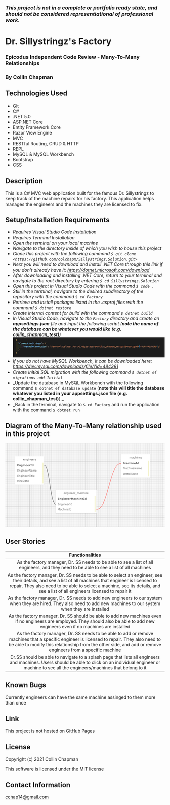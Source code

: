 ### _This project is not in a complete or portfolio ready state, and should not be considered representiational of professional work._

# Dr. Sillystringz's Factory

### Epicodus Independent Code Review - Many-To-Many Relationships

### By Collin Chapman

## Technologies Used

* Git
* C#
* .NET 5.0
* ASP.NET Core
* Entity Framework Core
* Razor View Engine
* MVC
* RESTful Routing, CRUD & HTTP
* REPL
* MySQL & MySQL Workbench
* Bootstrap
* CSS

## Description

This is a C# MVC web application built for the famous Dr. Sillystringz to keep track of the machine repairs for his factory. This application helps manages the engineers and the machines they are licensed to fix.


## Setup/Installation Requirements

* _Requires Visual Studio Code Installation_
* _Requires Terminal Installation_
* _Open the terminal on your local machine_
* _Navigate to the directory inside of which you wish to house this project_
* _Clone this project with the following command  `$ git clone <https://github.com/colchapm/Sillystringz.Solution.git>`_
* _Next you will need to download and install .NET Core through this link if you don't already have it: https://dotnet.microsoft.com/download_
* _After downloading and installing .NET Core, return to your terminal and navigate to the root directory by entering `$ cd Sillystringz.Solution`_
* _Open this project in Visual Studio Code with the command `$ code .`_
* _Still in the terminal, navigate to the desired subdirectory of the repository with the command `$ cd Factory`_
* _Retrieve and install packages listed in the .csproj files with the command `$ dotnet restore`_
* _Create internal content for build with the command `$ dotnet build`_
* _In Visual Studio Code, navigate to the `Factory` directory and create an **appsettings.json** file and input the following script (**note the name of the database can be whatever you would like (e.g. collin_chapman_test)**)_
![Image of appsettings.json example](./Factory/wwwroot/img/appsettings.json_test.png)
* _If you do not have MySQL Workbench, it can be downloaded here: https://dev.mysql.com/downloads/file/?id=484391_
* _Create Initial SQL migration with the following command `$ dotnet ef migrations add Initial`_
* _Update the database in MySQL Workbench with the following command `$ dotnet ef database update` (**note this will title the database whatever you listed in your appsettings.json file (e.g. collin_chapman_test)**) _
* _Back in the terminal, navigate to `$ cd Factory` and run the application with the command `$ dotnet run`


## Diagram of the Many-To-Many relationship used in this project

![Image of SQL Designer](./Factory/wwwroot/img/sql_design.png)


## User Stories 

| Functionalities | 
|:---: |
| As the factory manager, Dr. SS needs to be able to see a list of all engineers, and they need to be able to see a list of all machines | 
| As the factory manager, Dr. SS needs to be able to select an engineer, see their details, and see a list of all machines that engineer is licensed to repair. They also need to be able to select a machine, see its details, and see a list of all engineers licensed to repair it | 
| As the factory manager, Dr. SS needs to add new engineers to our system when they are hired. They also need to add new machines to our system when they are installed | 
| As the factory manager, Dr. SS should be able to add new machines even if no engineers are employed. They should also be able to add new engineers even if no machines are installed | 
| As the factory manager, Dr. SS needs to be able to add or remove machines that a specific engineer is licensed to repair. They also need to be able to modify this relationship from the other side, and add or remove engineers from a specific machine |
| Dr.SS should be able to navigate to a splash page that lists all engineers and machines. Users should be able to click on an individual engineer or machine to see all the engineers/machines that belong to it |

## Known Bugs

Currently engineers can have the same machine assinged to them more than once

## Link

This project is not hosted on GitHub Pages

## License

Copyright (c) 2021 Collin Chapman

This software is licensed under the MIT license

## Contact Information

cchap14@gmail.com
